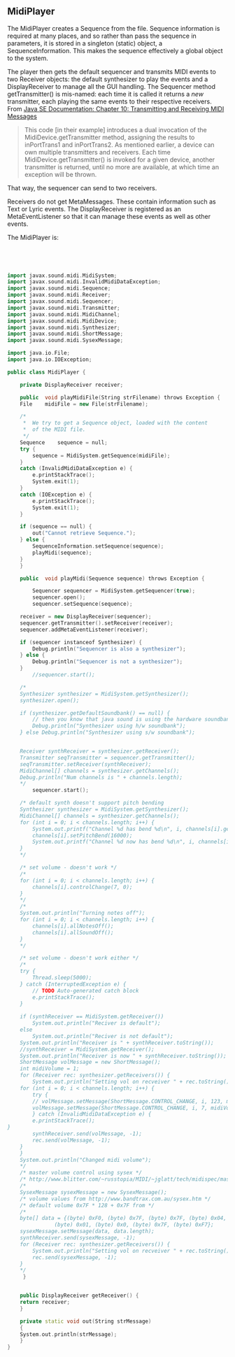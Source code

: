 
##  MidiPlayer 


The MidiPlayer creates a Sequence from the file.
Sequence information is required at many places, and so rather
than pass the sequence in parameters, it is stored in a singleton
(static) object, a SequenceInformation. This makes the sequence effectively
a global object to the system.


The player then gets the default sequencer and transmits MIDI events
to two Receiver objects: the default synthesizer to play the events
and a DisplayReceiver to manage all the GUI handling. The Sequencer
method getTransmitter() is mis-named: each time it is called it returns
a _new_ transmitter, each playing the same events to their
respective receivers.
From [Java SE Documentation: Chapter 10: Transmitting and Receiving MIDI Messages](http://docs.oracle.com/javase/7/docs/technotes/guides/sound/programmer_guide/chapter10.html) 


   > This code [in their example] introduces a dual invocation of the MidiDevice.getTransmitter method,
assigning the results to inPortTrans1 and inPortTrans2. As mentioned earlier,
a device can own multiple transmitters and receivers. Each time
MidiDevice.getTransmitter() is invoked for a given device, another transmitter
is returned, until no more are available, at which time an exception will be thrown.



That way, the sequencer can send to two receivers.


Receivers do not get MetaMessages. These contain information such as Text or Lyric
events. The DisplayReceiver is registered as an MetaEventListener so that it can manage
these events as well as other events.


The MidiPlayer is:

```cpp

      
      

import javax.sound.midi.MidiSystem;
import javax.sound.midi.InvalidMidiDataException;
import javax.sound.midi.Sequence;
import javax.sound.midi.Receiver;
import javax.sound.midi.Sequencer;
import javax.sound.midi.Transmitter;
import javax.sound.midi.MidiChannel;
import javax.sound.midi.MidiDevice;
import javax.sound.midi.Synthesizer;
import javax.sound.midi.ShortMessage;
import javax.sound.midi.SysexMessage;

import java.io.File;
import java.io.IOException;

public class MidiPlayer {

    private DisplayReceiver receiver;

    public  void playMidiFile(String strFilename) throws Exception {
	File	midiFile = new File(strFilename);

	/*
	 *	We try to get a Sequence object, loaded with the content
	 *	of the MIDI file.
	 */
	Sequence	sequence = null;
	try {
	    sequence = MidiSystem.getSequence(midiFile);
	}
	catch (InvalidMidiDataException e) {
	    e.printStackTrace();
	    System.exit(1);
	}
	catch (IOException e) {
	    e.printStackTrace();
	    System.exit(1);
	}

	if (sequence == null) {
	    out("Cannot retrieve Sequence.");
	} else {
	    SequenceInformation.setSequence(sequence);
	    playMidi(sequence);
	}
    }

    public  void playMidi(Sequence sequence) throws Exception {

        Sequencer sequencer = MidiSystem.getSequencer(true);
        sequencer.open();
        sequencer.setSequence(sequence); 

	receiver = new DisplayReceiver(sequencer);
	sequencer.getTransmitter().setReceiver(receiver);
	sequencer.addMetaEventListener(receiver);

	if (sequencer instanceof Synthesizer) {
	    Debug.println("Sequencer is also a synthesizer");
	} else {
	    Debug.println("Sequencer is not a synthesizer");
	}
        //sequencer.start();

	/*
	Synthesizer synthesizer = MidiSystem.getSynthesizer();  
	synthesizer.open();  

	if (synthesizer.getDefaultSoundbank() == null) {
	    // then you know that java sound is using the hardware soundbank
	    Debug.println("Synthesizer using h/w soundbank");
	} else Debug.println("Synthesizer using s/w soundbank");


	Receiver synthReceiver = synthesizer.getReceiver();  
	Transmitter seqTransmitter = sequencer.getTransmitter();  
	seqTransmitter.setReceiver(synthReceiver); 
	MidiChannel[] channels = synthesizer.getChannels(); 
	Debug.println("Num channels is " + channels.length);
	*/
        sequencer.start();

	/* default synth doesn't support pitch bending
	Synthesizer synthesizer = MidiSystem.getSynthesizer();  
	MidiChannel[] channels = synthesizer.getChannels(); 
	for (int i = 0; i < channels.length; i++) {
	    System.out.printf("Channel %d has bend %d\n", i, channels[i].getPitchBend());
	    channels[i].setPitchBend(16000);
	    System.out.printf("Channel %d now has bend %d\n", i, channels[i].getPitchBend());
	}
	*/

	/* set volume - doesn't work */
	/*
	for (int i = 0; i < channels.length; i++) {
	    channels[i].controlChange(7, 0);
	}
	*/
	/*
	System.out.println("Turning notes off");
	for (int i = 0; i < channels.length; i++) {
	    channels[i].allNotesOff();
	    channels[i].allSoundOff();
	}
	*/

	/* set volume - doesn't work either */
	/*
	try {
	    Thread.sleep(5000);
	} catch (InterruptedException e) {
	    // TODO Auto-generated catch block
	    e.printStackTrace();
	}
	
	if (synthReceiver == MidiSystem.getReceiver()) 
	    System.out.println("Reciver is default");
	else
	    System.out.println("Reciver is not default");
	System.out.println("Receiver is " + synthReceiver.toString());
	//synthReceiver = MidiSystem.getReceiver();
	System.out.println("Receiver is now " + synthReceiver.toString());
	ShortMessage volMessage = new ShortMessage();
	int midiVolume = 1;
	for (Receiver rec: synthesizer.getReceivers()) {
	    System.out.println("Setting vol on recveiver " + rec.toString());
	for (int i = 0; i < channels.length; i++) {
	    try {
		// volMessage.setMessage(ShortMessage.CONTROL_CHANGE, i, 123, midiVolume);
		volMessage.setMessage(ShortMessage.CONTROL_CHANGE, i, 7, midiVolume);
	    } catch (InvalidMidiDataException e) {
		e.printStackTrace();
}
	    synthReceiver.send(volMessage, -1);
	    rec.send(volMessage, -1);
	}
	}
	System.out.println("Changed midi volume");
	*/
	/* master volume control using sysex */
	/* http://www.blitter.com/~russtopia/MIDI/~jglatt/tech/midispec/mastrvol.htm */
	/*
	SysexMessage sysexMessage = new SysexMessage();
	/* volume values from http://www.bandtrax.com.au/sysex.htm */
	/* default volume 0x7F * 128 + 0x7F from */
	/*
	byte[] data = {(byte) 0xF0, (byte) 0x7F, (byte) 0x7F, (byte) 0x04, 
		       (byte) 0x01, (byte) 0x0, (byte) 0x7F, (byte) 0xF7};
	sysexMessage.setMessage(data, data.length);
	synthReceiver.send(sysexMessage, -1);
	for (Receiver rec: synthesizer.getReceivers()) {
	    System.out.println("Setting vol on recveiver " + rec.toString());
	    rec.send(sysexMessage, -1);
	}
	*/
     }


    public DisplayReceiver getReceiver() {
	return receiver;
    }

    private static void out(String strMessage)
    {
	System.out.println(strMessage);
    }
}
      
    
```

